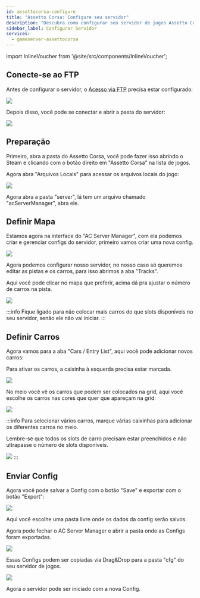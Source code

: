 ```yaml
---
id: assettocorsa-configure
title: "Assetto Corsa: Configure seu servidor"
description: "Descubra como configurar seu servidor de jogos Assetto Corsa com mapas e carros personalizados para uma experiência de jogo top → Saiba mais agora"
sidebar_label: Configurar Servidor
services:
  - gameserver-assettocorsa
---
```


import InlineVoucher from '@site/src/components/InlineVoucher';

<InlineVoucher />

## Conecte-se ao FTP

Antes de configurar o servidor, o [Acesso via FTP](gameserver-ftpaccess.md) precisa estar configurado:

![](https://screensaver01.zap-hosting.com/index.php/s/GdzeM4wyAGtGk8e/preview)

Depois disso, você pode se conectar e abrir a pasta do servidor:

![](https://screensaver01.zap-hosting.com/index.php/s/dkSSLWF5QGGf4yR/preview)


## Preparação

Primeiro, abra a pasta do Assetto Corsa, você pode fazer isso abrindo o Steam e clicando com o botão direito em "Assetto Corsa" na lista de jogos.

Agora abra "Arquivos Locais" para acessar os arquivos locais do jogo:

![](https://screensaver01.zap-hosting.com/index.php/s/XKBgdiNbZ5AXtia/preview)

Agora abra a pasta "server", lá tem um arquivo chamado "acServerManager", abra ele.

## Definir Mapa

Estamos agora na interface do "AC Server Manager", com ela podemos criar e gerenciar configs do servidor, primeiro vamos criar uma nova config.

![](https://screensaver01.zap-hosting.com/index.php/s/Z37toTgBHDmf54n/preview)

Agora podemos configurar nosso servidor, no nosso caso só queremos editar as pistas e os carros, para isso abrimos a aba "Tracks".

Aqui você pode clicar no mapa que preferir, acima dá pra ajustar o número de carros na pista.

![](https://screensaver01.zap-hosting.com/index.php/s/Hr9AMt9SHyas4CN/preview)

:::info
Fique ligado para não colocar mais carros do que slots disponíveis no seu servidor, senão ele não vai iniciar.
:::

## Definir Carros

Agora vamos para a aba "Cars / Entry List", aqui você pode adicionar novos carros:


Para ativar os carros, a caixinha à esquerda precisa estar marcada.

![](https://screensaver01.zap-hosting.com/index.php/s/4w643p56GLXK9cP/preview)

No meio você vê os carros que podem ser colocados na grid, aqui você escolhe os carros nas cores que quer que apareçam na grid:

![](https://screensaver01.zap-hosting.com/index.php/s/T5SfpsdAPxfMwnY/preview)

:::info
Para selecionar vários carros, marque várias caixinhas para adicionar os diferentes carros no meio.

Lembre-se que todos os slots de carro precisam estar preenchidos e não ultrapasse o número de slots disponíveis.

![](https://screensaver01.zap-hosting.com/index.php/s/FTeJX3BJipBRFQP/preview)
:::

## Enviar Config

Agora você pode salvar a Config com o botão "Save" e exportar com o botão "Export":

![](https://screensaver01.zap-hosting.com/index.php/s/b7co7wfcegmwPYd/preview)

Aqui você escolhe uma pasta livre onde os dados da config serão salvos.

Agora pode fechar o AC Server Manager e abrir a pasta onde as Configs foram exportadas.

![](https://screensaver01.zap-hosting.com/index.php/s/4Nysjo24BAAGbqe/preview)

Essas Configs podem ser copiadas via Drag&Drop para a pasta "cfg" do seu servidor de jogos.

![](https://screensaver01.zap-hosting.com/index.php/s/YKHtnDMSqBgssDc/preview)

Agora o servidor pode ser iniciado com a nova Config.

<InlineVoucher />
